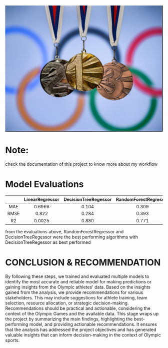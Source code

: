 ![Olympics-medals%202.jpg](image.JPG)

# Note:
check the documentation of this project to know more about my workflow

# Model Evaluations
|   | LinearRegressor | DecisionTreeRegessor| RandomForestRegressor | GradientBoostRegressor |
|:-:|:--:|:---:|:---:|:---:|
| MAE | 0.6966 | 0.104 | 0.309 | 0.674 |
| RMSE | 0.822 | 0.284 | 0.393 | 0.791 |
| R2 | 0.0025 | 0.880 | 0.771 | 0.077 |

from the evaluations above, RandomForestRegressor and DecisionTreeRegessor were the best performing algorithms with DecisionTreeRegessor as best performed

# CONCLUSION & RECOMMENDATION

By following these steps, we trained and evaluated multiple models to identify the most accurate and
reliable model for making predictions or gaining insights from the Olympic athletes' data.
Based on the insights gained from the analysis, we provide recommendations for various stakeholders.
This may include suggestions for athlete training, team selection, resource allocation, or strategic
decision-making. Recommendations should be practical and actionable, considering the context of the
Olympic Games and the available data.
This stage wraps up the project by summarizing the main findings, highlighting the best-performing
model, and providing actionable recommendations.
It ensures that the analysis has addressed the project objectives and has generated valuable insights
that can inform decision-making in the context of Olympic sports.
